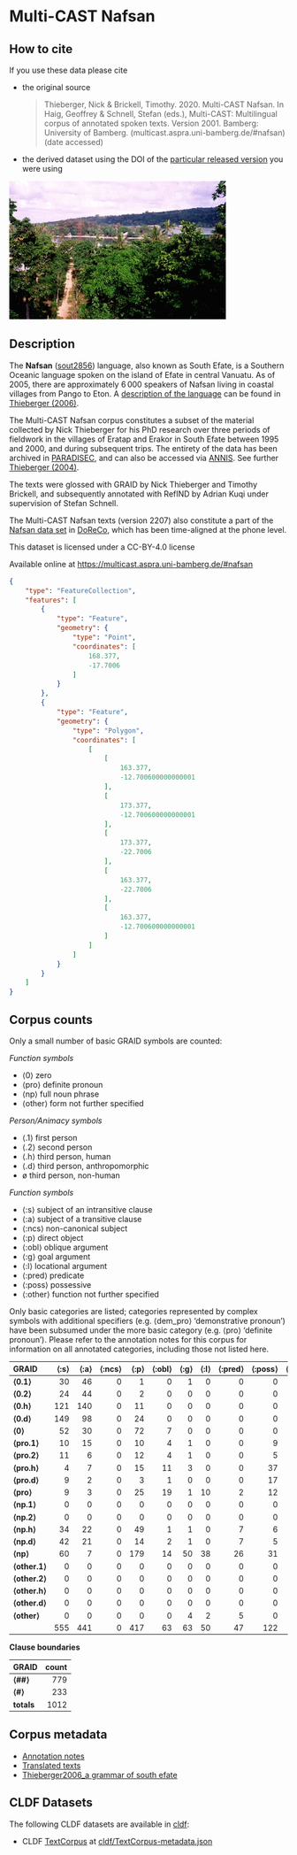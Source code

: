 # Multi-CAST Nafsan

## How to cite

If you use these data please cite
- the original source
  > Thieberger, Nick & Brickell, Timothy. 2020. Multi-CAST Nafsan. In Haig, Geoffrey & Schnell, Stefan (eds.), Multi-CAST: Multilingual corpus of annotated spoken texts. Version 2001. Bamberg: University of Bamberg. (multicast.aspra.uni-bamberg.de/#nafsan) (date accessed)
- the derived dataset using the DOI of the [particular released version](../../releases/) you were using

![](cldf/media/image.jpg)

## Description


The **Nafsan** ([sout2856](https://glottolog.org/resource/languoid/id/sout2856)) language, also known as South Efate, is a Southern Oceanic language spoken on the island of Efate in central Vanuatu. As of 2005, there are approximately 6 000 speakers of Nafsan living in coastal villages from Pango to Eton. A [description of the language](MediaTable#cldf:Thieberger2006_a-grammar-of-South-Efate.pdf) can be found in [Thieberger (2006)](Source#cldf:thieberger2006).

The Multi-CAST Nafsan corpus constitutes a subset of the material collected by Nick Thieberger for his PhD research over three periods of fieldwork in the villages of Eratap and Erakor in South Efate between 1995 and 2000, and during subsequent trips. The entirety of the data has been archived in [PARADISEC](http://catalog.paradisec.org.au/collections/NT1), and can also be accessed via [ANNIS](https://gerlingo.com/language_detail.php?langID=6). See further [Thieberger (2004)](Source#cldf:thieberger2004).

The texts were glossed with GRAID by Nick Thieberger and Timothy Brickell, and subsequently annotated with RefIND by Adrian Kuqi under supervision of Stefan Schnell.

The Multi-CAST Nafsan texts (version 2207) also constitute a part of the [Nafsan data set](https://doreco.huma-num.fr/languages/sout2856) in [DoReCo](https://doreco.huma-num.fr/), which has been time-aligned at the phone level.

This dataset is licensed under a CC-BY-4.0 license

Available online at https://multicast.aspra.uni-bamberg.de/#nafsan


```geojson
{
    "type": "FeatureCollection",
    "features": [
        {
            "type": "Feature",
            "geometry": {
                "type": "Point",
                "coordinates": [
                    168.377,
                    -17.7006
                ]
            }
        },
        {
            "type": "Feature",
            "geometry": {
                "type": "Polygon",
                "coordinates": [
                    [
                        [
                            163.377,
                            -12.700600000000001
                        ],
                        [
                            173.377,
                            -12.700600000000001
                        ],
                        [
                            173.377,
                            -22.7006
                        ],
                        [
                            163.377,
                            -22.7006
                        ],
                        [
                            163.377,
                            -12.700600000000001
                        ]
                    ]
                ]
            }
        }
    ]
}
```



## Corpus counts

Only a small number of basic GRAID symbols are counted:

*Function symbols*
- ⟨0⟩ zero
- ⟨pro⟩ definite pronoun
- ⟨np⟩ full noun phrase
- ⟨other⟩ form not further specified

*Person/Animacy symbols*
- ⟨.1⟩ first person
- ⟨.2⟩ second person
- ⟨.h⟩ third person, human
- ⟨.d⟩ third person, anthropomorphic
- ø third person, non-human

*Function symbols*
- ⟨:s⟩ subject of an intransitive clause
- ⟨:a⟩ subject of a transitive clause
- ⟨:ncs⟩ non-canonical subject
- ⟨:p⟩ direct object
- ⟨:obl⟩ oblique argument
- ⟨:g⟩ goal argument
- ⟨:l⟩ locational argument
- ⟨:pred⟩ predicate
- ⟨:poss⟩ possessive
- ⟨:other⟩ function not further specified

Only basic categories are listed; categories represented by complex symbols with additional
specifiers (e.g. ⟨dem_pro⟩ ‘demonstrative pronoun’) have been subsumed under the more basic
category (e.g. ⟨pro⟩ ‘definite pronoun’). Please refer to the annotation notes for this corpus for
information on all annotated categories, including those not listed here.

| GRAID | ⟨:s⟩ | ⟨:a⟩ | ⟨:ncs⟩ | ⟨:p⟩ | ⟨:obl⟩ | ⟨:g⟩ | ⟨:l⟩ | ⟨:pred⟩ | ⟨:poss⟩ | ⟨:other⟩ | totals |
|:--------------|-------:|-------:|---------:|-------:|---------:|-------:|-------:|----------:|----------:|-----------:|---------:|
| **⟨0.1⟩** | 30 | 46 | 0 | 1 | 0 | 1 | 0 | 0 | 0 | 0 | 78 |
| **⟨0.2⟩** | 24 | 44 | 0 | 2 | 0 | 0 | 0 | 0 | 0 | 0 | 70 |
| **⟨0.h⟩** | 121 | 140 | 0 | 11 | 0 | 0 | 0 | 0 | 0 | 0 | 272 |
| **⟨0.d⟩** | 149 | 98 | 0 | 24 | 0 | 0 | 0 | 0 | 0 | 0 | 271 |
| **⟨0⟩** | 52 | 30 | 0 | 72 | 7 | 0 | 0 | 0 | 0 | 0 | 161 |
| **⟨pro.1⟩** | 10 | 15 | 0 | 10 | 4 | 1 | 0 | 0 | 9 | 0 | 49 |
| **⟨pro.2⟩** | 11 | 6 | 0 | 12 | 4 | 1 | 0 | 0 | 5 | 0 | 39 |
| **⟨pro.h⟩** | 4 | 7 | 0 | 15 | 11 | 3 | 0 | 0 | 37 | 0 | 77 |
| **⟨pro.d⟩** | 9 | 2 | 0 | 3 | 1 | 0 | 0 | 0 | 17 | 0 | 32 |
| **⟨pro⟩** | 9 | 3 | 0 | 25 | 19 | 1 | 10 | 2 | 12 | 4 | 85 |
| **⟨np.1⟩** | 0 | 0 | 0 | 0 | 0 | 0 | 0 | 0 | 0 | 0 | 0 |
| **⟨np.2⟩** | 0 | 0 | 0 | 0 | 0 | 0 | 0 | 0 | 0 | 0 | 0 |
| **⟨np.h⟩** | 34 | 22 | 0 | 49 | 1 | 1 | 0 | 7 | 6 | 1 | 121 |
| **⟨np.d⟩** | 42 | 21 | 0 | 14 | 2 | 1 | 0 | 7 | 5 | 0 | 92 |
| **⟨np⟩** | 60 | 7 | 0 | 179 | 14 | 50 | 38 | 26 | 31 | 52 | 457 |
| **⟨other.1⟩** | 0 | 0 | 0 | 0 | 0 | 0 | 0 | 0 | 0 | 0 | 0 |
| **⟨other.2⟩** | 0 | 0 | 0 | 0 | 0 | 0 | 0 | 0 | 0 | 0 | 0 |
| **⟨other.h⟩** | 0 | 0 | 0 | 0 | 0 | 0 | 0 | 0 | 0 | 0 | 0 |
| **⟨other.d⟩** | 0 | 0 | 0 | 0 | 0 | 0 | 0 | 0 | 0 | 0 | 0 |
| **⟨other⟩** | 0 | 0 | 0 | 0 | 0 | 4 | 2 | 5 | 0 | 0 | 11 |
| | 555 | 441 | 0 | 417 | 63 | 63 | 50 | 47 | 122 | 57 | 1815 |


**Clause boundaries**

| GRAID | count |
|:-----------|--------:|
| **⟨##⟩** | 779 |
| **⟨#⟩** | 233 |
| **totals** | 1012 |



## Corpus metadata

- [Annotation notes](cldf/media/annotation-notes.pdf)
- [Translated texts](cldf/media/translated-texts.pdf)
- [Thieberger2006_a grammar of south efate](cldf/media/Thieberger2006_a-grammar-of-South-Efate.pdf)


## CLDF Datasets

The following CLDF datasets are available in [cldf](cldf):

- CLDF [TextCorpus](https://github.com/cldf/cldf/tree/master/modules/TextCorpus) at [cldf/TextCorpus-metadata.json](cldf/TextCorpus-metadata.json)